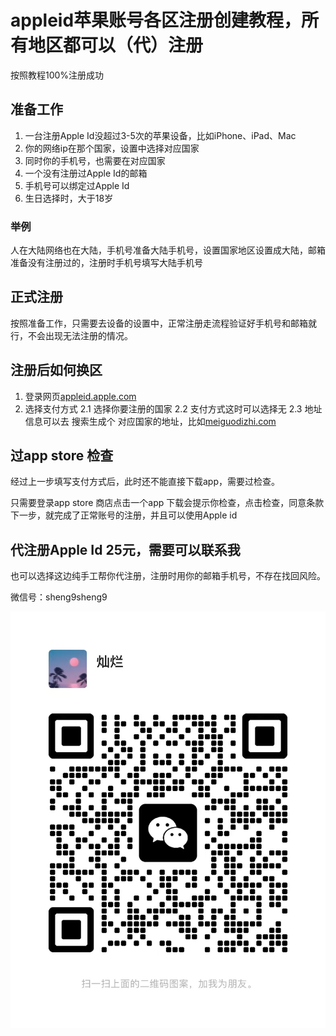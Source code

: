 # appleid苹果账号各区注册创建教程，所有地区都可以（代）注册
按照教程100%注册成功

## 准备工作

1. 一台注册Apple Id没超过3-5次的苹果设备，比如iPhone、iPad、Mac
2. 你的网络ip在那个国家，设置中选择对应国家
3. 同时你的手机号，也需要在对应国家
4. 一个没有注册过Apple Id的邮箱
5. 手机号可以绑定过Apple Id
6. 生日选择时，大于18岁

### 举例

人在大陆网络也在大陆，手机号准备大陆手机号，设置国家地区设置成大陆，邮箱准备没有注册过的，注册时手机号填写大陆手机号


## 正式注册

按照准备工作，只需要去设备的设置中，正常注册走流程验证好手机号和邮箱就行，不会出现无法注册的情况。

## 注册后如何换区

1. 登录网页[appleid.apple.com](https://appleid.apple.com) 
2. 选择支付方式
2.1 选择你要注册的国家
2.2 支付方式这时可以选择无
2.3 地址信息可以去 搜索生成个 对应国家的地址，比如[meiguodizhi.com](https://www.meiguodizhi.com)

## 过app store 检查

经过上一步填写支付方式后，此时还不能直接下载app，需要过检查。

只需要登录app store 商店点击一个app 下载会提示你检查，点击检查，同意条款下一步，就完成了正常账号的注册，并且可以使用Apple id

## 代注册Apple Id 25元，需要可以联系我

也可以选择这边纯手工帮你代注册，注册时用你的邮箱手机号，不存在找回风险。

微信号：sheng9sheng9

![wxid.jpg](https://github.com/ok1054689/appleid/blob/main/wxid.jpg)

